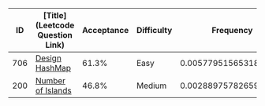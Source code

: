 |ID|[Title](Leetcode Question Link)|Acceptance|Difficulty|Frequency|
|----|-----|----|---|---|
|706|[Design HashMap]( https://leetcode.com/problems/design-hashmap)|61.3%|Easy|0.005779515653180723|
|200|[Number of Islands]( https://leetcode.com/problems/number-of-islands)|46.8%|Medium|0.0028897578265903614|
